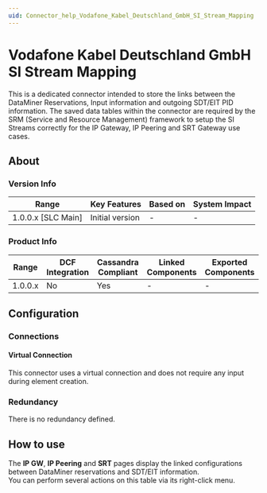 ```yaml
---
uid: Connector_help_Vodafone_Kabel_Deutschland_GmbH_SI_Stream_Mapping
---
```


# Vodafone Kabel Deutschland GmbH SI Stream Mapping

This is a dedicated connector intended to store the links between the DataMiner Reservations, Input information and outgoing SDT/EIT PID information.
The saved data tables within the connector are required by the SRM (Service and Resource Management) framework to setup the SI Streams correctly for the IP Gateway, IP Peering and SRT Gateway use cases.

## About

### Version Info

| **Range**            | **Key Features**    | **Based on** | **System Impact** |
|----------------------|---------------------|--------------|-------------------|
| 1.0.0.x [SLC Main]   | Initial version     | -            | -                 |

### Product Info

| Range     | DCF Integration     | Cassandra Compliant     | Linked Components     | Exported Components     |
|-----------|---------------------|-------------------------|-----------------------|-------------------------|
| 1.0.0.x   | No                  | Yes                     | -                     | -                       |

## Configuration

### Connections

#### Virtual Connection

This connector uses a virtual connection and does not require any input during element creation.

### Redundancy

There is no redundancy defined.

## How to use

The **IP GW**, **IP Peering** and **SRT** pages display the linked configurations between DataMiner reservations and SDT/EIT information.  
You can perform several actions on this table via its right-click menu.
